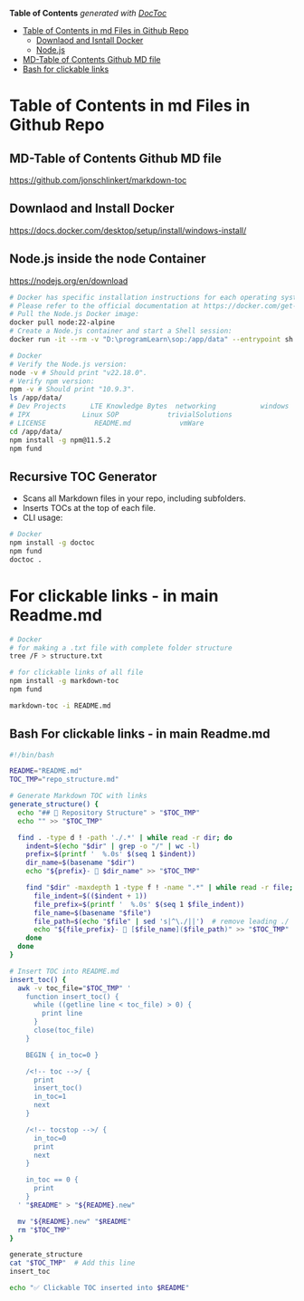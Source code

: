 <!-- START doctoc generated TOC please keep comment here to allow auto update -->
<!-- DON'T EDIT THIS SECTION, INSTEAD RE-RUN doctoc TO UPDATE -->
**Table of Contents**  *generated with [DocToc](https://github.com/thlorenz/doctoc)*

- [Table of Contents in md Files in Github Repo](#table-of-contents-in-md-files-in-github-repo)
  - [Downlaod and Isntall Docker](#downlaod-and-isntall-docker)
  - [Node.js](#nodejs)
- [MD-Table of Contents Github MD file](#md-table-of-contents-github-md-file)
- [Bash for clickable links](#bash-for-clickable-links)

<!-- END doctoc generated TOC please keep comment here to allow auto update -->

# Table of Contents in md Files in Github Repo

## MD-Table of Contents Github MD file
https://github.com/jonschlinkert/markdown-toc

## Downlaod and Install Docker
https://docs.docker.com/desktop/setup/install/windows-install/

## Node.js inside the node Container
https://nodejs.org/en/download

```sh
# Docker has specific installation instructions for each operating system.
# Please refer to the official documentation at https://docker.com/get-started/
# Pull the Node.js Docker image:
docker pull node:22-alpine
# Create a Node.js container and start a Shell session:
docker run -it --rm -v "D:\programLearn\sop:/app/data" --entrypoint sh node:22-alpine
```

```sh
# Docker
# Verify the Node.js version:
node -v # Should print "v22.18.0".
# Verify npm version:
npm -v # Should print "10.9.3".
ls /app/data/
# Dev Projects      LTE Knowledge Bytes  networking           windows
# IPX             Linux SOP            trivialSolutions
# LICENSE            README.md            vmWare
cd /app/data/
npm install -g npm@11.5.2
npm fund
```
## Recursive TOC Generator
- Scans all Markdown files in your repo, including subfolders.
- Inserts TOCs at the top of each file.
- CLI usage:

```sh
# Docker
npm install -g doctoc
npm fund
doctoc .
```

# For clickable links - in main Readme.md

```sh
# Docker
# for making a .txt file with complete folder structure
tree /F > structure.txt

# for clickable links of all file
npm install -g markdown-toc
npm fund

markdown-toc -i README.md
```
## Bash For clickable links - in main Readme.md

```sh
#!/bin/bash

README="README.md"
TOC_TMP="repo_structure.md"

# Generate Markdown TOC with links
generate_structure() {
  echo "## 📁 Repository Structure" > "$TOC_TMP"
  echo "" >> "$TOC_TMP"

  find . -type d ! -path './.*' | while read -r dir; do
    indent=$(echo "$dir" | grep -o "/" | wc -l)
    prefix=$(printf '  %.0s' $(seq 1 $indent))
    dir_name=$(basename "$dir")
    echo "${prefix}- 📁 $dir_name" >> "$TOC_TMP"

    find "$dir" -maxdepth 1 -type f ! -name ".*" | while read -r file; do
      file_indent=$(($indent + 1))
      file_prefix=$(printf '  %.0s' $(seq 1 $file_indent))
      file_name=$(basename "$file")
      file_path=$(echo "$file" | sed 's|^\./||')  # remove leading ./
      echo "${file_prefix}- 📄 [$file_name]($file_path)" >> "$TOC_TMP"
    done
  done
}

# Insert TOC into README.md
insert_toc() {
  awk -v toc_file="$TOC_TMP" '
    function insert_toc() {
      while ((getline line < toc_file) > 0) {
        print line
      }
      close(toc_file)
    }

    BEGIN { in_toc=0 }

    /<!-- toc -->/ {
      print
      insert_toc()
      in_toc=1
      next
    }

    /<!-- tocstop -->/ {
      in_toc=0
      print
      next
    }

    in_toc == 0 {
      print
    }
  ' "$README" > "${README}.new"

  mv "${README}.new" "$README"
  rm "$TOC_TMP"
}

generate_structure
cat "$TOC_TMP"  # Add this line
insert_toc

echo "✅ Clickable TOC inserted into $README"
```
